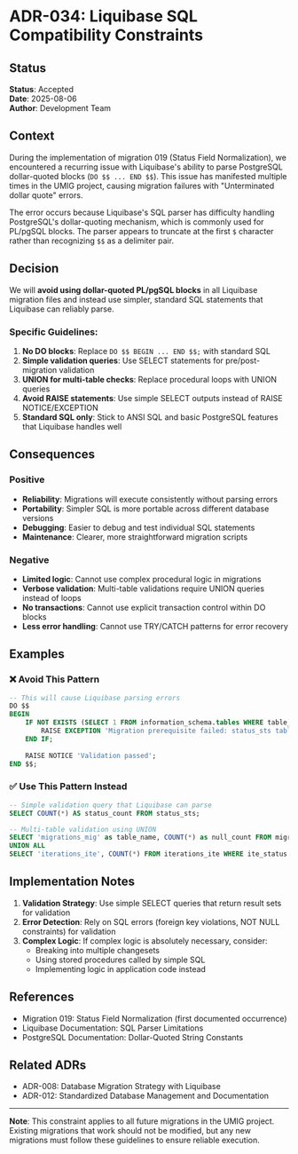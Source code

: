 # ADR-034: Liquibase SQL Compatibility Constraints

## Status
**Status**: Accepted  
**Date**: 2025-08-06  
**Author**: Development Team

## Context

During the implementation of migration 019 (Status Field Normalization), we encountered a recurring issue with Liquibase's ability to parse PostgreSQL dollar-quoted blocks (`DO $$ ... END $$`). This issue has manifested multiple times in the UMIG project, causing migration failures with "Unterminated dollar quote" errors.

The error occurs because Liquibase's SQL parser has difficulty handling PostgreSQL's dollar-quoting mechanism, which is commonly used for PL/pgSQL blocks. The parser appears to truncate at the first `$` character rather than recognizing `$$` as a delimiter pair.

## Decision

We will **avoid using dollar-quoted PL/pgSQL blocks** in all Liquibase migration files and instead use simpler, standard SQL statements that Liquibase can reliably parse.

### Specific Guidelines:

1. **No DO blocks**: Replace `DO $$ BEGIN ... END $$;` with standard SQL
2. **Simple validation queries**: Use SELECT statements for pre/post-migration validation
3. **UNION for multi-table checks**: Replace procedural loops with UNION queries
4. **Avoid RAISE statements**: Use simple SELECT outputs instead of RAISE NOTICE/EXCEPTION
5. **Standard SQL only**: Stick to ANSI SQL and basic PostgreSQL features that Liquibase handles well

## Consequences

### Positive
- **Reliability**: Migrations will execute consistently without parsing errors
- **Portability**: Simpler SQL is more portable across different database versions
- **Debugging**: Easier to debug and test individual SQL statements
- **Maintenance**: Clearer, more straightforward migration scripts

### Negative
- **Limited logic**: Cannot use complex procedural logic in migrations
- **Verbose validation**: Multi-table validations require UNION queries instead of loops
- **No transactions**: Cannot use explicit transaction control within DO blocks
- **Less error handling**: Cannot use TRY/CATCH patterns for error recovery

## Examples

### ❌ Avoid This Pattern
```sql
-- This will cause Liquibase parsing errors
DO $$
BEGIN
    IF NOT EXISTS (SELECT 1 FROM information_schema.tables WHERE table_name = 'status_sts') THEN
        RAISE EXCEPTION 'Migration prerequisite failed: status_sts table does not exist.';
    END IF;
    
    RAISE NOTICE 'Validation passed';
END $$;
```

### ✅ Use This Pattern Instead
```sql
-- Simple validation query that Liquibase can parse
SELECT COUNT(*) AS status_count FROM status_sts;

-- Multi-table validation using UNION
SELECT 'migrations_mig' as table_name, COUNT(*) as null_count FROM migrations_mig WHERE mig_status IS NULL
UNION ALL
SELECT 'iterations_ite', COUNT(*) FROM iterations_ite WHERE ite_status IS NULL;
```

## Implementation Notes

1. **Validation Strategy**: Use simple SELECT queries that return result sets for validation
2. **Error Detection**: Rely on SQL errors (foreign key violations, NOT NULL constraints) for validation
3. **Complex Logic**: If complex logic is absolutely necessary, consider:
   - Breaking into multiple changesets
   - Using stored procedures called by simple SQL
   - Implementing logic in application code instead

## References

- Migration 019: Status Field Normalization (first documented occurrence)
- Liquibase Documentation: SQL Parser Limitations
- PostgreSQL Documentation: Dollar-Quoted String Constants

## Related ADRs

- ADR-008: Database Migration Strategy with Liquibase
- ADR-012: Standardized Database Management and Documentation

---

**Note**: This constraint applies to all future migrations in the UMIG project. Existing migrations that work should not be modified, but any new migrations must follow these guidelines to ensure reliable execution.